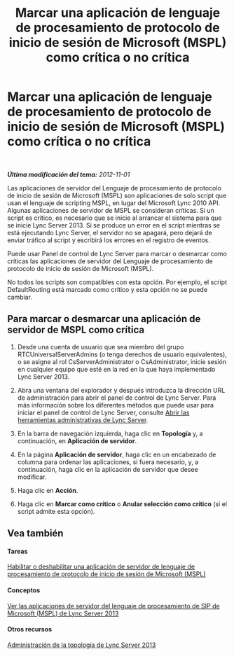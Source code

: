 ﻿---
title: Marcar una aplicación de lenguaje de procesamiento de protocolo de inicio de sesión de Microsoft (MSPL) como crítica o no crítica
TOCTitle: Marcar una aplicación de lenguaje de procesamiento de protocolo de inicio de sesión de Microsoft (MSPL) como crítica o no crítica
ms:assetid: df68fdc6-b7e6-4f07-acdc-0cd4c2c888a1
ms:mtpsurl: https://technet.microsoft.com/es-es/library/Gg182598(v=OCS.15)
ms:contentKeyID: 48276934
ms.date: 01/07/2017
mtps_version: v=OCS.15
ms.translationtype: HT
---

# Marcar una aplicación de lenguaje de procesamiento de protocolo de inicio de sesión de Microsoft (MSPL) como crítica o no crítica

 

_**Última modificación del tema:** 2012-11-01_

Las aplicaciones de servidor del Lenguaje de procesamiento de protocolo de inicio de sesión de Microsoft (MSPL) son aplicaciones de solo script que usan el lenguaje de scripting MSPL, en lugar del Microsoft Lync 2010 API. Algunas aplicaciones de servidor de MSPL se consideran críticas. Si un script es crítico, es necesario que se inicie al arrancar el sistema para que se inicie Lync Server 2013. Si se produce un error en el script mientras se está ejecutando Lync Server, el servidor no se apagará, pero dejará de enviar tráfico al script y escribirá los errores en el registro de eventos.

Puede usar Panel de control de Lync Server para marcar o desmarcar como críticas las aplicaciones de servidor del Lenguaje de procesamiento de protocolo de inicio de sesión de Microsoft (MSPL).

No todos los scripts son compatibles con esta opción. Por ejemplo, el script DefaultRouting está marcado como crítico y esta opción no se puede cambiar.

## Para marcar o desmarcar una aplicación de servidor de MSPL como crítica

1.  Desde una cuenta de usuario que sea miembro del grupo RTCUniversalServerAdmins (o tenga derechos de usuario equivalentes), o se asigne al rol CsServerAdministrator o CsAdministrator, inicie sesión en cualquier equipo que esté en la red en la que haya implementado Lync Server 2013.

2.  Abra una ventana del explorador y después introduzca la dirección URL de administración para abrir el panel de control de Lync Server. Para más información sobre los diferentes métodos que puede usar para iniciar el panel de control de Lync Server, consulte [Abrir las herramientas administrativas de Lync Server](lync-server-2013-open-lync-server-administrative-tools.md).

3.  En la barra de navegación izquierda, haga clic en **Topología** y, a continuación, en **Aplicación de servidor**.

4.  En la página **Aplicación de servidor**, haga clic en un encabezado de columna para ordenar las aplicaciones, si fuera necesario, y, a continuación, haga clic en la aplicación de servidor que desee modificar.

5.  Haga clic en **Acción**.

6.  Haga clic en **Marcar como crítico** o **Anular selección como crítico** (si el script admite esta opción).

## Vea también

#### Tareas

[Habilitar o deshabilitar una aplicación de servidor de lenguaje de procesamiento de protocolo de inicio de sesión de Microsoft (MSPL)](lync-server-2013-enable-or-disable-a-microsoft-sip-processing-language-mspl-server-application.md)  

#### Conceptos

[Ver las aplicaciones de servidor del lenguaje de procesamiento de SIP de Microsoft (MSPL) de Lync Server 2013](lync-server-2013-view-microsoft-sip-processing-language-mspl-server-applications.md)  

#### Otros recursos

[Administración de la topología de Lync Server 2013](lync-server-2013-managing-the-lync-server-topology.md)

